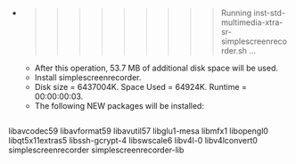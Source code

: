 * >>>>>>>>> Running inst-std-multimedia-xtra-sr-simplescreenrecorder.sh ...
  * After this operation, 53.7 MB of additional disk space will be used.
  * Install simplescreenrecorder.
  * Disk size = 6437004K. Space Used = 64924K. Runtime = 00:00:00:03.
  * The following NEW packages will be installed:
  ```bash
libavcodec59 libavformat59 libavutil57 libglu1-mesa libmfx1
libopengl0 libqt5x11extras5 libssh-gcrypt-4 libswscale6 libv4l-0
libv4lconvert0 simplescreenrecorder simplescreenrecorder-lib
  ```
